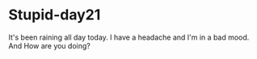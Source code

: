 # Stupid-day21
It's been raining all day today. I have a headache and I'm in a bad mood. And How are you doing?
